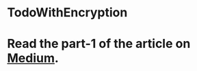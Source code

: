 # TodoWithEncryption

# Read the part-1 of the article on [Medium](https://medium.com/@nikhil.cse16/android-todo-list-with-custom-app-bar-aes-encryption-kotlin-part-1-d297a812f3f6).

